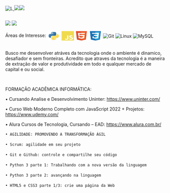 <img alt="L" height="135" width="135" src="https://gifs.eco.br/wp-content/uploads/2022/07/gifs-do-l-de-death-note-32.gif" /><a href="https://github.com/ruDneyMesSias">
  <img height="135px" src="https://github-readme-stats.vercel.app/api?username=ruDneyMesSias&show_icons=true&theme=dark&include_all_commits=true&count_private=true"/><img height="135px" src="https://github-readme-stats.vercel.app/api/top-langs/?username=ruDneyMesSias&layout=compact&langs_count=7&theme=dark"/>
##
  
   </div>
   <a href = "https://mail.google.com/mail/u/0/#inbox"><img src="https://img.shields.io/badge/-Gmail-%23333?style=for-the-badge&logo=gmail&logoColor=white" target="_blank"></a>
    <a href="https://www.linkedin.com/in/rudney-messias-49b71aa4" target="_blank"><img src="https://img.shields.io/badge/-LinkedIn-%230077B5?style=for-the-badge&logo=linkedin&logoColor=white" target="_blank"></a> 
  
  Áreas de Interesse: 
  <img align="center" alt="Python" height="30" width="40" src="https://raw.githubusercontent.com/devicons/devicon/master/icons/python/python-original.svg" />
  <img align="center" alt="Js" height="30" width="40" src="https://raw.githubusercontent.com/devicons/devicon/master/icons/javascript/javascript-plain.svg" />
  <img align="center" alt="HTML" height="30" width="40" src="https://raw.githubusercontent.com/devicons/devicon/master/icons/html5/html5-original.svg" />
  <img align="center" alt="CSS" height="30" width="40" src="https://raw.githubusercontent.com/devicons/devicon/master/icons/css3/css3-original.svg" />
  <img align="center" alt="Git" height="30" width="40" src="https://cdn.jsdelivr.net/gh/devicons/devicon/icons/git/git-original.svg" />
  <img align="center" alt="Linux" height="30" width="40" src="https://cdn.jsdelivr.net/gh/devicons/devicon/icons/linux/linux-original.svg" />
  <img align="center" alt="MySQL" height="50" width="60" src="https://cdn.jsdelivr.net/gh/devicons/devicon/icons/mysql/mysql-original-wordmark.svg" />
##
  
  Busco me desenvolver atráves da tecnologia onde o ambiente é dinamico, desafiador e sem fronteiras. Acredito que atraves da tecnologia é a maneira 
  de extração de valor e produtividade em todo e qualquer mercado de capital e ou social. 

<br>
  
  FORMAÇÃO ACADÊMICA INFORMÁTICA:
  
 • Cursando Analise e Desenvolvimento Uninter:    https://www.uninter.com/
 
 • Curso Web Moderno Completo com JavaScript 2022 + Projetos: https://www.udemy.com/
  
 • Alura Cursos de Tecnologia, Cursando – EAD:    https://www.alura.com.br/
 
 
    • AGILIDADE: PROMOVENDO A TRANSFORMAÇÃO ÁGIL
    
    • Scrum: agilidade em seu projeto
  
    • Git e Github: controle e compartilhe seu código
  
    • Python 3 parte 1: Trabalhando com a nova versão da linguagem
  
    • Python 3 parte 2: avançando na linguagem
    
    • HTML5 e CSS3 parte 1/3: crie uma página da Web
  
 
